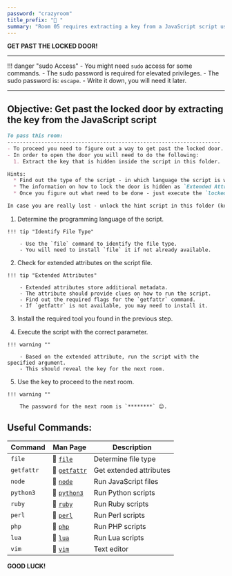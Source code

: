 ```yaml
---
password: "crazyroom"
title_prefix: "🤪 "
summary: "Room 05 requires extracting a key from a JavaScript script using extended attributes."
---
```


**GET PAST THE LOCKED DOOR!**

---

!!! danger "sudo Access"
    - You might need `sudo` access for some commands.
    - The sudo password is required for elevated privileges.
    - The sudo password is: `escape`.
    - Write it down, you will need it later.

---

## Objective: Get past the locked door by extracting the key from the JavaScript script

```markdown
To pass this room:
---------------------------------------------------------------------
- To proceed you need to figure out a way to get past the locked door. 
- In order to open the door you will need to do the following:
  1. Extract the key that is hidden inside the script in this folder.

Hints:
  * Find out the type of the script - in which language the script is written?
  * The information on how to lock the door is hidden as `Extended Attribute`
  * Once you figure out what need to be done - just execute the `lockedDoor` script 

In case you are really lost - unlock the hint script in this folder (key=hints)
```

  1. Determine the programming language of the script.
   
    !!! tip "Identify File Type"
    
        - Use the `file` command to identify the file type.
        - You will need to install `file` it if not already available.
    
  2. Check for extended attributes on the script file.
    
    !!! tip "Extended Attributes"
    
        - Extended attributes store additional metadata.
        - The attribute should provide clues on how to run the script.
        - Find out the required flags for the `getfattr` command.
        - If `getfattr` is not available, you may need to install it.
        
  3. Install the required tool you found in the previous step.
               
  4. Execute the script with the correct parameter.
     
    !!! warning ""

        - Based on the extended attribute, run the script with the specified argument.
        - This should reveal the key for the next room.

  5. Use the key to proceed to the next room.
     
    !!! warning ""

        The password for the next room is `********` 😊.

## **Useful Commands:**

| Command    | Man Page                                                              | Description             |
| ---------- | --------------------------------------------------------------------- | ----------------------- |
| `file`     | 🔗 [`file`](https://man7.org/linux/man-pages/man1/file.1.html)         | Determine file type     |
| `getfattr` | 🔗 [`getfattr`](https://man7.org/linux/man-pages/man1/getfattr.1.html) | Get extended attributes |
| `node`     | 🔗 [`node`](https://manpages.org/node)                                 | Run JavaScript files    |
| `python3`  | 🔗 [`python3`](https://manpages.org/python3)                           | Run Python scripts      |
| `ruby`     | 🔗 [`ruby`](https://manpages.org/ruby)                                 | Run Ruby scripts        |
| `perl`     | 🔗 [`perl`](https://manpages.org/perl)                                 | Run Perl scripts        |
| `php`      | 🔗 [`php`](https://manpages.org/php)                                   | Run PHP scripts         |
| `lua`      | 🔗 [`lua`](https://manpages.org/lua)                                   | Run Lua scripts         |
| `vim`      | 🔗 [`vim`](https://manpages.org/vim)                                   | Text editor             |


**GOOD LUCK!**
